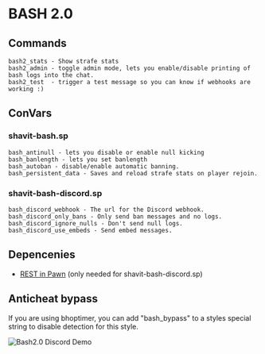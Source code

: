 # BASH 2.0

## Commands

```
bash2_stats - Show strafe stats
bash2_admin - toggle admin mode, lets you enable/disable printing of bash logs into the chat.
bash2_test  - trigger a test message so you can know if webhooks are working :)
```

## ConVars

### shavit-bash.sp

```
bash_antinull - lets you disable or enable null kicking
bash_banlength - lets you set banlength
bash_autoban - disable/enable automatic banning.
bash_persistent_data - Saves and reload strafe stats on player rejoin.
```

### shavit-bash-discord.sp

```
bash_discord_webhook - The url for the Discord webhook.
bash_discord_only_bans - Only send ban messages and no logs.
bash_discord_ignore_nulls - Don't send null logs.
bash_discord_use_embeds - Send embed messages.
```

## Depencenies

* [REST in Pawn](https://forums.alliedmods.net/showthread.php?t=298024) (only needed for shavit-bash-discord.sp)

## Anticheat bypass

If you are using bhoptimer, you can add "bash_bypass" to a styles special string to disable detection for this style.


![Bash2.0 Discord Demo](https://i.imgur.com/lrvCf1F.png)
